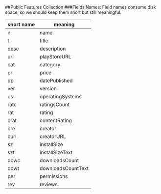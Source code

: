 ##Public Features Collection
###Fields Names:
Field names consume disk space, so we should keep them short but still meaningful.

|short name |  meaning           |
|-----------|--------------------|
| n         | name               |
| t         | title              |
| desc      | description        |
| url       | playStoreURL       |
| cat       | category           |
| pr        | price              |
| dp        | datePublished      |
| ver       | version            |
| os        | operatingSystems   |
| ratc      | ratingsCount       |
| rat       | rating             |
| crat      | contentRating      |
| cre       | creator            |
| curl      | creatorURL         |
| sz        | installSize        |
| szt       | installSizeText    |
| dowc      | downloadsCount     |
| dowt      | downloadsCountText |
| per       | permissions        |
| rev       | reviews            |

